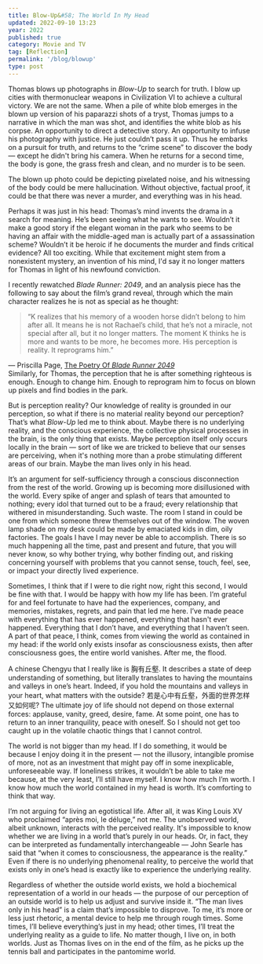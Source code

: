 ```yaml
---
title: Blow-Up&#58; The World In My Head
updated: 2022-09-10 13:23
year: 2022
published: true
category: Movie and TV
tag: [Reflection]
permalink: '/blog/blowup'
type: post
---
```


Thomas blows up photographs in _Blow-Up_ to search for truth. I blow up cities with thermonuclear weapons in Civilization VI to achieve a cultural victory. We are not the same. When a pile of white blob emerges in the blown up version of his paparazzi shots of a tryst, Thomas jumps to a narrative in which the man was shot, and identifies the white blob as his corpse. An opportunity to direct a detective story. An opportunity to infuse his photography with justice. He just couldn’t pass it up. Thus he embarks on a pursuit for truth, and returns to the “crime scene” to discover the body — except he didn't bring his camera. When he returns for a second time, the body is gone, the grass fresh and clean, and no murder is to be seen.

The blown up photo could be depicting pixelated noise, and his witnessing of the body could be mere hallucination. Without objective, factual proof, it could be that there was never a murder, and everything was in his head.

Perhaps it was just in his head: Thomas’s mind invents the drama in a search for meaning. He’s been seeing what he wants to see. Wouldn’t it make a good story if the elegant woman in the park who seems to be having an affair with the middle-aged man is actually part of a assassination scheme? Wouldn’t it be heroic if he documents the murder and finds critical evidence? All too exciting. While that excitement might stem from a nonexistent mystery, an invention of his mind, I'd say it no longer matters for Thomas in light of his newfound conviction.

I recently rewatched _Blade Runner: 2049_, and an analysis piece has the following to say about the film’s grand reveal, through which the main character realizes he is not as special as he thought:

> “K realizes that his memory of a wooden horse didn’t belong to him after all. It means he is not Rachael’s child, that he’s not a miracle, not special after all, but it no longer matters. The moment K thinks he is more and wants to be more, he becomes more. His perception is reality. It reprograms him.”

— Priscilla Page, [The Poetry Of _Blade Runner 2049_](https://birthmoviesdeath.com/2017/10/14/the-poetry-of-blade-runner-2049)  
Similarly, for Thomas, the perception that he is after something righteous is enough. Enough to change him. Enough to reprogram him to focus on blown up pixels and find bodies in the park.

But is perception reality? Our knowledge of reality is grounded in our perception, so what if there is no material reality beyond our perception? That’s what _Blow-Up_ led me to think about. Maybe there is no underlying reality, and the conscious experience, the collective physical processes in the brain, is the only thing that exists. Maybe perception itself only occurs locally in the brain — sort of like we are tricked to believe that our senses are perceiving, when it's nothing more than a probe stimulating different areas of our brain. Maybe the man lives only in his head.

It’s an argument for self-sufficiency through a conscious disconnection from the rest of the world. Growing up is becoming more disillusioned with the world. Every spike of anger and splash of tears that amounted to nothing; every idol that turned out to be a fraud; every relationship that withered in misunderstanding. Such waste. The room I stand in could be one from which someone threw themselves out of the window. The woven lamp shade on my desk could be made by emaciated kids in dim, oily factories. The goals I have I may never be able to accomplish. There is so much happening all the time, past and present and future, that you will never know, so why bother trying, why bother finding out, and risking concerning yourself with problems that you cannot sense, touch, feel, see, or impact your directly lived experience.

Sometimes, I think that if I were to die right now, right this second, I would be fine with that. I would be happy with how my life has been. I’m grateful for and feel fortunate to have had the experiences, company, and memories, mistakes, regrets, and pain that led me here. I’ve made peace with everything that has ever happened, everything that hasn't ever happened. Everything that I don’t have, and everything that I haven’t seen. A part of that peace, I think, comes from viewing the world as contained in my head: if the world only exists insofar as consciousness exists, then after consciousness goes, the entire world vanishes. After me, the flood.

A chinese Chengyu that I really like is 胸有丘壑. It describes a state of deep understanding of something, but literally translates to having the mountains and valleys in one’s heart. Indeed, if you hold the mountains and valleys in your heart, what matters with the outside? 若是心中有丘壑，外面的世界怎样又如何呢? The ultimate joy of life should not depend on those external forces: applause, vanity, greed, desire, fame. At some point, one has to return to an inner tranquility, peace with oneself. So I should not get too caught up in the volatile chaotic things that I cannot control.

The world is not bigger than my head. If I do something, it would be because I enjoy doing it in the present — not the illusory, intangible promise of more, not as an investment that might pay off in some inexplicable, unforeseeable way. If loneliness strikes, it wouldn’t be able to take me because, at the very least, I’ll still have myself. I know how much I’m worth. I know how much the world contained in my head is worth. It’s comforting to think that way.

I’m not arguing for living an egotistical life. After all, it was King Louis XV who proclaimed “après moi, le déluge,” not me. The unobserved world, albeit unknown, interacts with the perceived reality. It's impossible to know whether we are living in a world that’s purely in our heads. Or, in fact, they can be interpreted as fundamentally interchangeable — John Searle has said that “when it comes to consciousness, the appearance is the reality.” Even if there is no underlying phenomenal reality, to perceive the world that exists only in one’s head is exactly like to experience the underlying reality.

Regardless of whether the outside world exists, we hold a biochemical representation of a world in our heads — the purpose of our perception of an outside world is to help us adjust and survive inside it. “The man lives only in his head” is a claim that’s impossible to disprove. To me, it’s more or less just rhetoric, a mental device to help me through rough times. Some times, I’ll believe everything’s just in my head; other times, I’ll treat the underlying reality as a guide to life. No matter though, I live on, in both worlds. Just as Thomas lives on in the end of the film, as he picks up the tennis ball and participates in the pantomime world.
